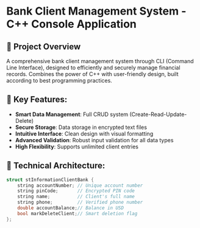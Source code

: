 # Bank Client Management System - C++ Console Application

## 🏦 Project Overview  
A comprehensive bank client management system through CLI (Command Line Interface), designed to efficiently and securely manage financial records. Combines the power of C++ with user-friendly design, built according to best programming practices.

## 🌟 Key Features:
- **Smart Data Management**: Full CRUD system (Create-Read-Update-Delete)
- **Secure Storage**: Data storage in encrypted text files
- **Intuitive Interface**: Clean design with visual formatting
- **Advanced Validation**: Robust input validation for all data types
- **High Flexibility**: Supports unlimited client entries

## 🔧 Technical Architecture:
```cpp
struct stInformationClientBank {
    string accountNumber; // Unique account number
    string pinCode;       // Encrypted PIN code
    string name;          // Client's full name
    string phone;         // Verified phone number
    double accountBalance;// Balance in USD
    bool markDeleteClient;// Smart deletion flag
};
```
